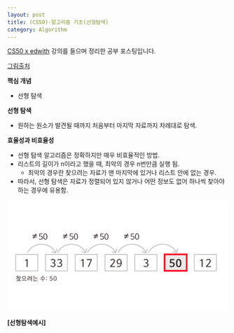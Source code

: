```yaml
---
layout: post
title: (CS50)-알고리즘 기초(선형탐색)
category: Algorithm
---
```




[CS50 x edwith](https://www.edwith.org/cs50/) 강의를 들으며 정리한 공부 포스팅입니다.

[그림출처](https://www.edwith.org/cs50/lecture/22855/)



**핵심 개념**

- 선형 탐색



**선형 탐색**

- 원하는 원소가 발견될 때까지 처음부터 마지막 자료까지 차례대로 탐색.

**효율성과 비효율성**

- 선형 탐색 알고리즘은 정확하지만 매우 비효율적인 방법.
- 리스트의 길이가 n이라고 했을 때, 최악의 경우 n번만큼 실행 됨.
  - 최악의 경우란 찾으려는 자료가 맨 마지막에 있거나 리스트 안에 없는 경우.
- 따라서, 선형 탐색은 자료가 정렬되어 있지 않거나 어떤 정보도 없어 하나씩 찾아야 하는 경우에 유용함.



![선형탐색예시](/assets/cs50/선형탐색예시.png)

**[선형탐색예시]**


